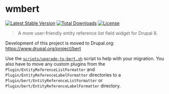 wmbert
======================

[![Latest Stable Version](https://poser.pugx.org/wieni/wmbert/v/stable)](https://packagist.org/packages/wieni/wmbert)
[![Total Downloads](https://poser.pugx.org/wieni/wmbert/downloads)](https://packagist.org/packages/wieni/wmbert)
[![License](https://poser.pugx.org/wieni/wmbert/license)](https://packagist.org/packages/wieni/wmbert)

> A more user-friendly entity reference list field widget for Drupal 8.

Development of this project is moved to Drupal.org: https://www.drupal.org/project/bert

Use the [`scripts/upgrade-to-bert.sh`](https://github.com/wieni/wmbert/blob/main/scripts/upgrade-to-bert.sh) script to help with your migration.
You also have to move any custom plugins from the `Plugin/EntityReferenceListFormatter` and `Plugin/EntityReferenceLabelFormatter` directories to a `Plugin/bert/EntityReferenceListFormatter` or `Plugin/bert/EntityReferenceLabelFormatter` directory.